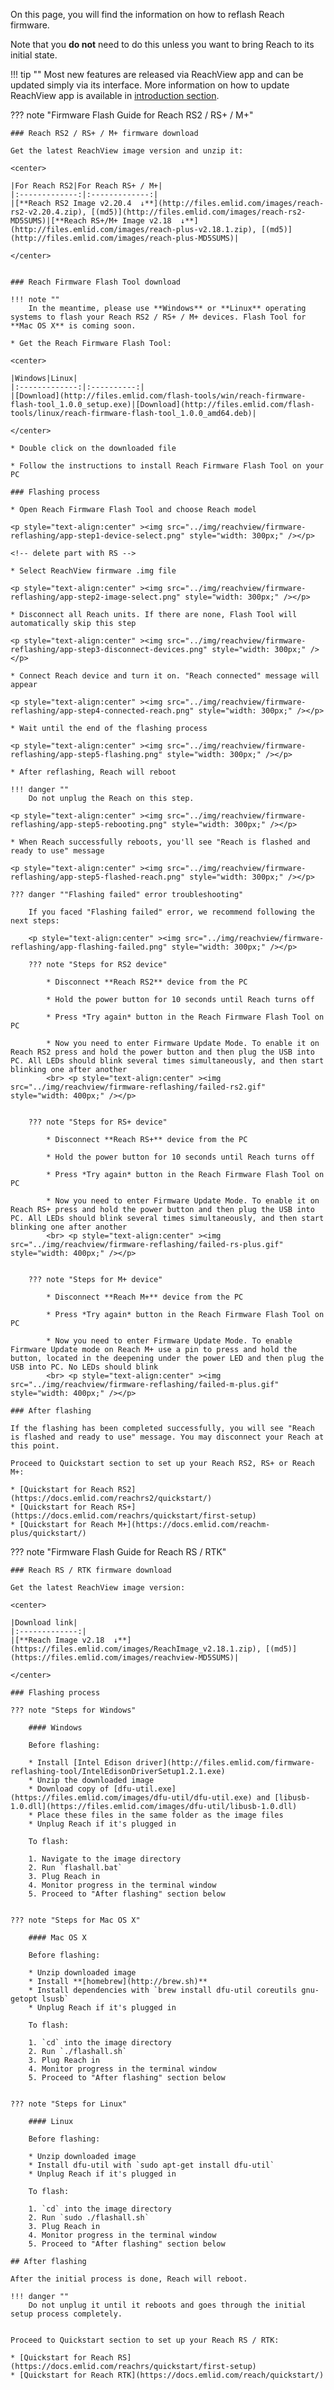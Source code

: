 On this page, you will find the information on how to reflash Reach firmware.

Note that you **do not** need to do this unless you want to bring Reach to its initial state.

!!! tip ""
	Most new features are released via ReachView app and can be updated simply via its interface. More information on how to update ReachView app is available in [introduction section](../../reachview/#updating).

??? note "Firmware Flash Guide for Reach RS2 / RS+ / M+"

	### Reach RS2 / RS+ / M+ firmware download

	Get the latest ReachView image version and unzip it:

	<center>
	
	|For Reach RS2|For Reach RS+ / M+|
	|:-------------:|:-------------:|
	|[**Reach RS2 Image v2.20.4  ↓**](http://files.emlid.com/images/reach-rs2-v2.20.4.zip), [(md5)](http://files.emlid.com/images/reach-rs2-MD5SUMS)|[**Reach RS+/M+ Image v2.18  ↓**](http://files.emlid.com/images/reach-plus-v2.18.1.zip), [(md5)](http://files.emlid.com/images/reach-plus-MD5SUMS)|

	</center>
	

	### Reach Firmware Flash Tool download

	!!! note "" 
		In the meantime, please use **Windows** or **Linux** operating systems to flash your Reach RS2 / RS+ / M+ devices. Flash Tool for **Mac OS X** is coming soon.
	
	* Get the Reach Firmware Flash Tool:

	<center>
	
	|Windows|Linux|
	|:-------------:|:----------:|
	|[Download](http://files.emlid.com/flash-tools/win/reach-firmware-flash-tool_1.0.0_setup.exe)|[Download](http://files.emlid.com/flash-tools/linux/reach-firmware-flash-tool_1.0.0_amd64.deb)|

	</center>

	* Double click on the downloaded file
	
	* Follow the instructions to install Reach Firmware Flash Tool on your PC

	### Flashing process

	* Open Reach Firmware Flash Tool and choose Reach model

	<p style="text-align:center" ><img src="../img/reachview/firmware-reflashing/app-step1-device-select.png" style="width: 300px;" /></p>

	<!-- delete part with RS -->

	* Select ReachView firmware .img file

	<p style="text-align:center" ><img src="../img/reachview/firmware-reflashing/app-step2-image-select.png" style="width: 300px;" /></p>

	* Disconnect all Reach units. If there are none, Flash Tool will automatically skip this step
	
	<p style="text-align:center" ><img src="../img/reachview/firmware-reflashing/app-step3-disconnect-devices.png" style="width: 300px;" /></p>

	* Connect Reach device and turn it on. "Reach connected" message will appear

	<p style="text-align:center" ><img src="../img/reachview/firmware-reflashing/app-step4-connected-reach.png" style="width: 300px;" /></p>

	* Wait until the end of the flashing process

	<p style="text-align:center" ><img src="../img/reachview/firmware-reflashing/app-step5-flashing.png" style="width: 300px;" /></p>

	* After reflashing, Reach will reboot

	!!! danger ""
		Do not unplug the Reach on this step.

	<p style="text-align:center" ><img src="../img/reachview/firmware-reflashing/app-step5-rebooting.png" style="width: 300px;" /></p>

	* When Reach successfully reboots, you'll see "Reach is flashed and ready to use" message

	<p style="text-align:center" ><img src="../img/reachview/firmware-reflashing/app-step5-flashed-reach.png" style="width: 300px;" /></p>

	??? danger ""Flashing failed" error troubleshooting"

		If you faced "Flashing failed" error, we recommend following the next steps:

		<p style="text-align:center" ><img src="../img/reachview/firmware-reflashing/app-flashing-failed.png" style="width: 300px;" /></p>

		??? note "Steps for RS2 device"
			
			* Disconnect **Reach RS2** device from the PC
			
			* Hold the power button for 10 seconds until Reach turns off

			* Press *Try again* button in the Reach Firmware Flash Tool on PC

			* Now you need to enter Firmware Update Mode. To enable it on Reach RS2 press and hold the power button and then plug the USB into PC. All LEDs should blink several times simultaneously, and then start blinking one after another
			<br> <p style="text-align:center" ><img src="../img/reachview/firmware-reflashing/failed-rs2.gif" style="width: 400px;" /></p>


		??? note "Steps for RS+ device"
			
			* Disconnect **Reach RS+** device from the PC
			
			* Hold the power button for 10 seconds until Reach turns off

			* Press *Try again* button in the Reach Firmware Flash Tool on PC

			* Now you need to enter Firmware Update Mode. To enable it on Reach RS+ press and hold the power button and then plug the USB into PC. All LEDs should blink several times simultaneously, and then start blinking one after another 
			<br> <p style="text-align:center" ><img src="../img/reachview/firmware-reflashing/failed-rs-plus.gif" style="width: 400px;" /></p>
		
		
		??? note "Steps for M+ device"
			
			* Disconnect **Reach M+** device from the PC

			* Press *Try again* button in the Reach Firmware Flash Tool on PC

			* Now you need to enter Firmware Update Mode. To enable Firmware Update mode on Reach M+ use a pin to press and hold the button, located in the deepening under the power LED and then plug the USB into PC. No LEDs should blink
			<br> <p style="text-align:center" ><img src="../img/reachview/firmware-reflashing/failed-m-plus.gif" style="width: 400px;" /></p>

	### After flashing

	If the flashing has been completed successfully, you will see "Reach is flashed and ready to use" message. You may disconnect your Reach at this point.

	Proceed to Quickstart section to set up your Reach RS2, RS+ or Reach M+:

	* [Quickstart for Reach RS2](https://docs.emlid.com/reachrs2/quickstart/)
	* [Quickstart for Reach RS+](https://docs.emlid.com/reachrs/quickstart/first-setup)
	* [Quickstart for Reach M+](https://docs.emlid.com/reachm-plus/quickstart/)

??? note "Firmware Flash Guide for Reach RS / RTK"

	### Reach RS / RTK firmware download

	Get the latest ReachView image version:

	<center>
	
	|Download link|
	|:-------------:|
	|[**Reach Image v2.18  ↓**](https://files.emlid.com/images/ReachImage_v2.18.1.zip), [(md5)](https://files.emlid.com/images/reachview-MD5SUMS)|

	</center>

	### Flashing process

	??? note "Steps for Windows"

		#### Windows

		Before flashing:

		* Install [Intel Edison driver](http://files.emlid.com/firmware-reflashing-tool/IntelEdisonDriverSetup1.2.1.exe)
		* Unzip the downloaded image
		* Download copy of [dfu-util.exe](https://files.emlid.com/images/dfu-util/dfu-util.exe) and [libusb-1.0.dll](https://files.emlid.com/images/dfu-util/libusb-1.0.dll)
		* Place these files in the same folder as the image files
		* Unplug Reach if it's plugged in

		To flash:

		1. Navigate to the image directory
		2. Run `flashall.bat`
		3. Plug Reach in
		4. Monitor progress in the terminal window
		5. Proceed to "After flashing" section below


	??? note "Steps for Mac OS X"
		
		#### Mac OS X

		Before flashing:

		* Unzip downloaded image
		* Install **[homebrew](http://brew.sh)**
		* Install dependencies with `brew install dfu-util coreutils gnu-getopt lsusb`
		* Unplug Reach if it's plugged in

		To flash:

		1. `cd` into the image directory
		2. Run `./flashall.sh`
		3. Plug Reach in
		4. Monitor progress in the terminal window
		5. Proceed to "After flashing" section below


	??? note "Steps for Linux"

		#### Linux

		Before flashing:

		* Unzip downloaded image
		* Install dfu-util with `sudo apt-get install dfu-util`
		* Unplug Reach if it's plugged in

		To flash:

		1. `cd` into the image directory
		2. Run `sudo ./flashall.sh`
		3. Plug Reach in
		4. Monitor progress in the terminal window
		5. Proceed to "After flashing" section below

	## After flashing

	After the initial process is done, Reach will reboot. 
	
	!!! danger ""
		Do not unplug it until it reboots and goes through the initial setup process completely.


	Proceed to Quickstart section to set up your Reach RS / RTK:

	* [Quickstart for Reach RS](https://docs.emlid.com/reachrs/quickstart/first-setup)
	* [Quickstart for Reach RTK](https://docs.emlid.com/reach/quickstart/)
